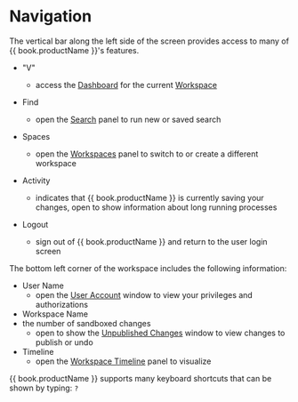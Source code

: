 # Navigation

The vertical bar along the left side of the screen provides access to many of {{ book.productName }}'s features.

- "V"
    - access the [Dashboard](dashboards.md) for the current [Workspace](workspaces.md)

- Find
    - open the [Search](search.md) panel to run new or saved search

- Spaces
    - open the [Workspaces](workspaces.md) panel to switch to or create a different workspace

- Activity
    - indicates that {{ book.productName }} is currently saving your changes, open to show information about long running processes

- Logout
    - sign out of {{ book.productName }} and return to the user login screen


The bottom left corner of the workspace includes the following information:

- User Name
    - open the [User Account](user-account.md) window to view your privileges and authorizations
- Workspace Name
- the number of sandboxed changes
    - open to show the [Unpublished Changes](unpublished-changes.md) window to view changes to publish or undo
- Timeline
    - open the [Workspace Timeline](workspace-timeline.md) panel to visualize

{{ book.productName }} supports many keyboard shortcuts that can be shown by typing: `?`
